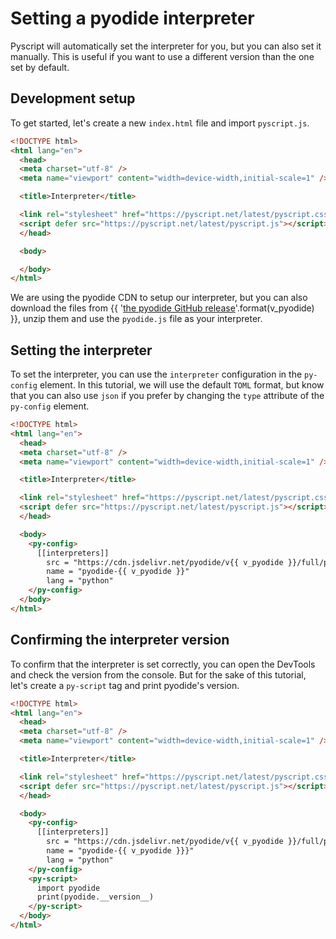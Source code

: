 # Setting a pyodide interpreter

Pyscript will automatically set the interpreter for you, but you can also set it manually. This is useful if you want to use a different version than the one set by default.

## Development setup

To get started, let's create a new `index.html` file and import `pyscript.js`.

```html
<!DOCTYPE html>
<html lang="en">
  <head>
  <meta charset="utf-8" />
  <meta name="viewport" content="width=device-width,initial-scale=1" />

  <title>Interpreter</title>

  <link rel="stylesheet" href="https://pyscript.net/latest/pyscript.css" />
  <script defer src="https://pyscript.net/latest/pyscript.js"></script>
  </head>

  <body>

  </body>
</html>
```

We are using the pyodide CDN to setup our interpreter, but you can also download the files from {{ '[the pyodide GitHub release](https://github.com/pyodide/pyodide/releases/tag/{})'.format(v_pyodide) }}, unzip them and use the `pyodide.js` file as your interpreter.

## Setting the interpreter

To set the interpreter, you can use the `interpreter` configuration in the `py-config` element. In this tutorial, we will use the default `TOML` format, but know that you can also use `json` if you prefer by changing the `type` attribute of the `py-config` element.

```html
<!DOCTYPE html>
<html lang="en">
  <head>
  <meta charset="utf-8" />
  <meta name="viewport" content="width=device-width,initial-scale=1" />

  <title>Interpreter</title>

  <link rel="stylesheet" href="https://pyscript.net/latest/pyscript.css" />
  <script defer src="https://pyscript.net/latest/pyscript.js"></script>
  </head>

  <body>
    <py-config>
      [[interpreters]]
        src = "https://cdn.jsdelivr.net/pyodide/v{{ v_pyodide }}/full/pyodide.js"
        name = "pyodide-{{ v_pyodide }}"
        lang = "python"
    </py-config>
  </body>
</html>
```

## Confirming the interpreter version

To confirm that the interpreter is set correctly, you can open the DevTools and check the version from the console. But for the sake of this tutorial, let's create a `py-script` tag and print pyodide's version.

```html
<!DOCTYPE html>
<html lang="en">
  <head>
  <meta charset="utf-8" />
  <meta name="viewport" content="width=device-width,initial-scale=1" />

  <title>Interpreter</title>

  <link rel="stylesheet" href="https://pyscript.net/latest/pyscript.css" />
  <script defer src="https://pyscript.net/latest/pyscript.js"></script>
  </head>

  <body>
    <py-config>
      [[interpreters]]
        src = "https://cdn.jsdelivr.net/pyodide/v{{ v_pyodide }}/full/pyodide.js"
        name = "pyodide-{{ v_pyodide }}}"
        lang = "python"
    </py-config>
    <py-script>
      import pyodide
      print(pyodide.__version__)
    </py-script>
  </body>
</html>
```
